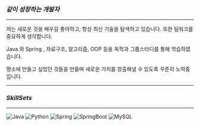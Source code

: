 ### *같이 성장하는 개발자*      
***
저는 새로운 것을 배우길 좋아하고, 항상 최신 기술을 탐색하고 있습니다. 또한 팀워크를 중요하게 생각합니다.   

Java 와 Spring , 자료구조, 알고리즘, OOP 등을 독학과 그룹스터디를 통해 학습하였습니다.   

평소에 만들고 싶었던 것들을 만들며 새로운 가치를 창출해낼 수 있도록 꾸준히 노력중입니다.   

***



### *SkillSets*   
***
![Java](https://img.shields.io/badge/java-%23ED8B00.svg?style=for-the-badge&logo=openjdk&logoColor=white)
![Python](https://img.shields.io/badge/python-3670A0?style=for-the-badge&logo=python&logoColor=ffdd54)
![Spring](https://img.shields.io/badge/spring-%236DB33F.svg?style=for-the-badge&logo=spring&logoColor=white)
![SpringBoot](https://img.shields.io/badge/springboot-6DB33F?style=for-the-badge&logo=springboot&logoColor=white)
![MySQL](https://img.shields.io/badge/mysql-%2300f.svg?style=for-the-badge&logo=mysql&logoColor=white)

